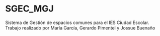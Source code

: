 # SGEC_MGJ
Sistema de Gestión de espacios comunes para el IES Ciudad Escolar. Trabajo realizado por María García, Gerardo Pimentel y Jossue Buenaño

